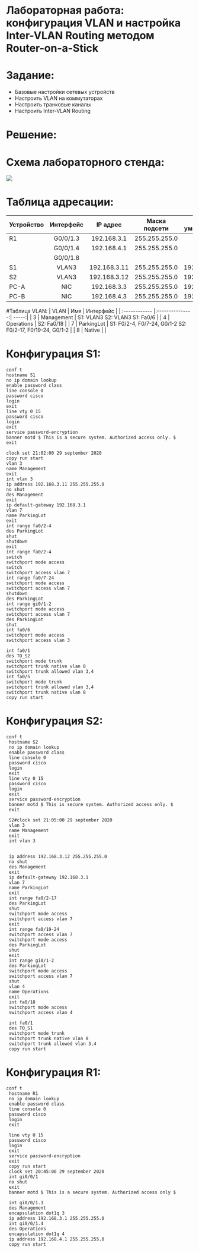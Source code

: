 # Лабораторная работа: конфигурация VLAN и настройка Inter-VLAN Routing методом Router-on-a-Stick
# Задание:
- Базовые настройки сетевых устройств
- Настроить VLAN на коммутаторах
- Настроить транковые каналы
- Настроить Inter-VLAN Routing

 # Решение:
 
 # Схема лабораторного стенда:
![](https://github.com/dmitriyklimenkov/LAB1-VLAN/blob/main/%D0%A1%D1%85%D0%B5%D0%BC%D0%B0%20%D0%BB%D0%B0%D0%B1%D0%BE%D1%80%D0%B0%D1%82%D0%BE%D1%80%D0%BD%D0%BE%D0%B3%D0%BE%20%D1%81%D1%82%D0%B5%D0%BD%D0%B4%D0%B0%20VLAN.png)
 
# Таблица адресации:
| Устройство | Интерфейс  |   IP адрес   | Маска подсети | Шлюз по умолчанию |
| :----------|:----------:| :-----------:|:-------------:| -----------------:|
| R1         | G0/0/1.3   | 192.168.3.1  | 255.255.255.0 |                   |
|            | G0/0/1.4   | 192.168.4.1  | 255.255.255.0 |                   | 
|            | G0/0/1.8   |              |               |                   | 
| S1         | VLAN3      | 192.168.3.11 | 255.255.255.0 | 192.168.3.1       |
| S2         | VLAN3      | 192.168.3.12 | 255.255.255.0 | 192.168.3.1       |
| PC-A       | NIC        | 192.168.3.3  | 255.255.255.0 | 192.168.3.1       |
| PC-B       | NIC        | 192.168.4.3  | 255.255.255.0 | 192.168.4.1       |

#Таблица VLAN:
|     VLAN      | Имя | Интерфейс |
| :------------ |:---------------:| -----:|
| 3      | Management        | S1: VLAN3 S2: VLAN3 S1: Fa0/6 |
| 4      | Operations        | S2: Fa0/18 |
| 7      | ParkingLot        | S1: F0/2-4, F0/7-24, G0/1-2 S2: F0/2-17, F0/19-24, G0/1-2 |
| 8      | Native            |               |


 # Конфигурация S1:
 ```en
conf t
 hostname S1
 no ip domain lookup
 enable password class
 line console 0
 password cisco
 login
 exit
 line vty 0 15
 password cisco
 login
 exit
 service password-encryption 
 banner motd $ This is a secure system. Authorized access only. $
 exit

 clock set 21:02:00 29 september 2020
 copy run start
 vlan 3
 name Management
 exit
 int vlan 3
 ip address 192.168.3.11 255.255.255.0
 no shut
 des Management
 exit
 ip default-gateway 192.168.3.1
 vlan 7
 name ParkingLot
 exit
 int range fa0/2-4
 des ParkingLot
 shut
 shutdown 
 exit
 int range fa0/2-4
 switch
 switchport mode access
 switch
 switchport access vlan 7
 int range fa0/7-24
 switchport mode access
 switchport access vlan 7
 shutdown
 des ParkingLot
 int range gi0/1-2
 switchport mode access
 switchport access vlan 7
 des ParkingLot
 shut
 int fa0/6
 switchport mode access
 switchport access vlan 3

 int fa0/1
 des TO_S2
 switchport mode trunk
 switchport trunk native vlan 8
 switchport trunk allowed vlan 3,4
 int fa0/5
 switchport mode trunk
 switchport trunk allowed vlan 3,4
 switchport trunk native vlan 8
 copy run start
 ```
 
 # Конфигурация S2:
 
```en
conf t
 hostname S2
 no ip domain lookup
 enable password class
 line console 0
 password cisco
 login
 exit
 line vty 0 15
 password cisco
 login
 exit
 service password-encryption 
 banner motd $ This is secure system. Authorized access only. $
 exit 

 S2#clock set 21:05:00 29 september 2020
 vlan 3
 name Management
 exit
 int vlan 3
 

 ip address 192.168.3.12 255.255.255.0
 no shut
 des Management
 exit
 ip default-gateway 192.168.3.1
 vlan 7
 name ParkingLot
 exit
 int range fa0/2-17
 des ParkingLot
 shut
 switchport mode access
 switchport access vlan 7
 exit
 int range fa0/19-24
 switchport access vlan 7
 switchport mode access
 des ParkingLot
 shut
 exit
 int range gi0/1-2
 des ParkingLot
 switchport mode access
 switchport access vlan 7
 shut
 vlan 4
 name Operations
 exit
 int fa0/18
 switchport mode access
 switchport access vlan 4

 int fa0/1
 des TO_S1
 switchport mode trunk
 switchport trunk native vlan 8
 switchport trunk allowed vlan 3,4
 copy run start
 ```
 
# Конфигурация R1:
```en
conf t
 hostname R1
 no ip domain lookup
 enable password class
 line console 0
 password cisco
 login
 exit

 line vty 0 15
 password cisco
 login
 exit
 service password-encryption
 exit
 copy run start
 clock set 20:45:00 29 september 2020
 int gi0/0/1
 no shut
 exit
 banner motd $ This is a secure system. Authorized access only $
 
 int gi0/0/1.3
 des Management
 encapsulation dot1q 3
 ip address 192.168.3.1 255.255.255.0
 int gi0/0/1.4
 des Operations
 encapsulation dot1q 4
 ip address 192.168.4.1 255.255.255.0
 copy run start
 ```
